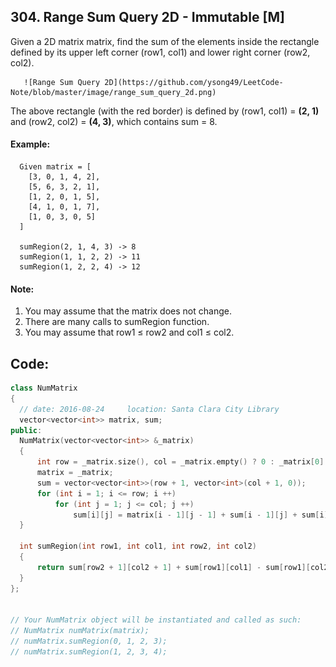 ## 304. Range Sum Query 2D - Immutable [M]
Given a 2D matrix matrix, find the sum of the elements inside the rectangle defined by its upper left corner (row1, col1) and lower right corner (row2, col2).

       ![Range Sum Query 2D](https://github.com/ysong49/LeetCode-Note/blob/master/image/range_sum_query_2d.png)

The above rectangle (with the red border) is defined by (row1, col1) = **(2, 1)** and (row2, col2) = **(4, 3)**, which contains sum = 8.

#### Example:
```
  Given matrix = [
    [3, 0, 1, 4, 2],
    [5, 6, 3, 2, 1],
    [1, 2, 0, 1, 5],
    [4, 1, 0, 1, 7],
    [1, 0, 3, 0, 5]
  ]
  
  sumRegion(2, 1, 4, 3) -> 8
  sumRegion(1, 1, 2, 2) -> 11
  sumRegion(1, 2, 2, 4) -> 12
```
#### Note:
  1. You may assume that the matrix does not change.
  2. There are many calls to sumRegion function.
  3. You may assume that row1 ≤ row2 and col1 ≤ col2.
  
## Code:
  ```c++
  class NumMatrix 
{
    // date: 2016-08-24     location: Santa Clara City Library
    vector<vector<int>> matrix, sum;
public:
    NumMatrix(vector<vector<int>> &_matrix) 
    {
        int row = _matrix.size(), col = _matrix.empty() ? 0 : _matrix[0].size();
        matrix = _matrix;
        sum = vector<vector<int>>(row + 1, vector<int>(col + 1, 0));
        for (int i = 1; i <= row; i ++)
            for (int j = 1; j <= col; j ++)
                sum[i][j] = matrix[i - 1][j - 1] + sum[i - 1][j] + sum[i][j - 1] - sum[i - 1][j - 1];
    }

    int sumRegion(int row1, int col1, int row2, int col2) 
    {
        return sum[row2 + 1][col2 + 1] + sum[row1][col1] - sum[row1][col2 + 1] - sum[row2 + 1][col1];
    }
};


// Your NumMatrix object will be instantiated and called as such:
// NumMatrix numMatrix(matrix);
// numMatrix.sumRegion(0, 1, 2, 3);
// numMatrix.sumRegion(1, 2, 3, 4);
```
